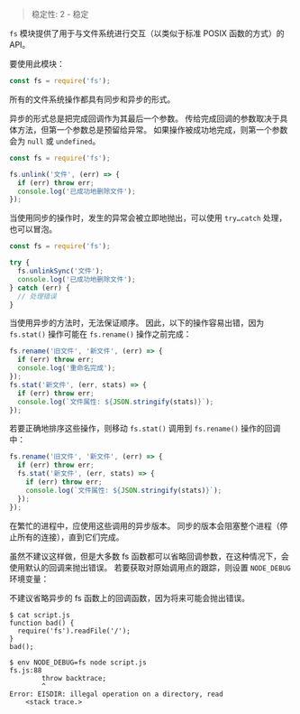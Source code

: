 
<!--introduced_in=v0.10.0-->

> 稳定性: 2 - 稳定

<!--name=fs-->

`fs` 模块提供了用于与文件系统进行交互（以类似于标准 POSIX 函数的方式）的 API。

要使用此模块：

```js
const fs = require('fs');
```

所有的文件系统操作都具有同步和异步的形式。

异步的形式总是把完成回调作为其最后一个参数。
传给完成回调的参数取决于具体方法，但第一个参数总是预留给异常。
如果操作被成功地完成，则第一个参数会为 `null` 或 `undefined`。

```js
const fs = require('fs');

fs.unlink('文件', (err) => {
  if (err) throw err;
  console.log('已成功地删除文件');
});
```

当使用同步的操作时，发生的异常会被立即地抛出，可以使用 `try…catch` 处理，也可以冒泡。

```js
const fs = require('fs');

try {
  fs.unlinkSync('文件');
  console.log('已成功地删除文件');
} catch (err) {
  // 处理错误
}
```

当使用异步的方法时，无法保证顺序。
因此，以下的操作容易出错，因为 `fs.stat()` 操作可能在 `fs.rename()` 操作之前完成：


```js
fs.rename('旧文件', '新文件', (err) => {
  if (err) throw err;
  console.log('重命名完成');
});
fs.stat('新文件', (err, stats) => {
  if (err) throw err;
  console.log(`文件属性: ${JSON.stringify(stats)}`);
});
```

若要正确地排序这些操作，则移动 `fs.stat()` 调用到 `fs.rename()` 操作的回调中：

```js
fs.rename('旧文件', '新文件', (err) => {
  if (err) throw err;
  fs.stat('新文件', (err, stats) => {
    if (err) throw err;
    console.log(`文件属性: ${JSON.stringify(stats)}`);
  });
});
```

在繁忙的进程中，应使用这些调用的异步版本。
同步的版本会阻塞整个进程（停止所有的连接），直到它们完成。

虽然不建议这样做，但是大多数 fs 函数都可以省略回调参数，在这种情况下，会使用默认的回调来抛出错误。
若要获取对原始调用点的跟踪，则设置 `NODE_DEBUG` 环境变量：

不建议省略异步的 fs 函数上的回调函数，因为将来可能会抛出错误。


```console
$ cat script.js
function bad() {
  require('fs').readFile('/');
}
bad();

$ env NODE_DEBUG=fs node script.js
fs.js:88
        throw backtrace;
        ^
Error: EISDIR: illegal operation on a directory, read
    <stack trace.>
```

